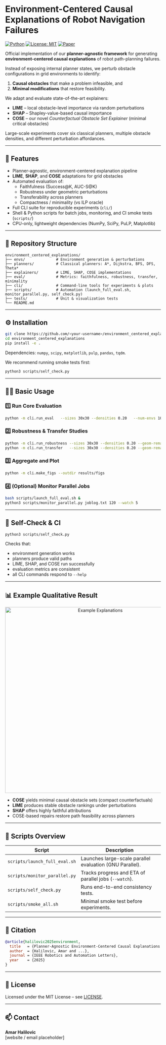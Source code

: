 # Environment-Centered Causal Explanations of Robot Navigation Failures

[![Python](https://img.shields.io/badge/python-3.8%2B-blue.svg)]()
[![License: MIT](https://img.shields.io/badge/License-MIT-yellow.svg)]()
[![Paper](https://img.shields.io/badge/IEEE-RA--L--2025-red.svg)]()

Official implementation of our **planner-agnostic framework** for generating **environment-centered causal explanations** of robot path-planning failures.

Instead of exposing internal planner states, we perturb obstacle configurations in grid environments to identify:
1. **Causal obstacles** that make a problem infeasible, and  
2. **Minimal modifications** that restore feasibility.  

We adapt and evaluate state-of-the-art explainers:
- **LIME** – local obstacle-level importance via random perturbations  
- **SHAP** – Shapley-value-based causal importance  
- **COSE** – our novel *Counterfactual Obstacle Set Explainer* (minimal critical obstacles)  

Large-scale experiments cover six classical planners, multiple obstacle densities, and different perturbation affordances.

---

## 🚀 Features

- Planner-agnostic, environment-centered explanation pipeline  
- **LIME**, **SHAP**, and **COSE** adaptations for grid obstacles  
- Automated evaluation of:
  - Faithfulness (Success@K, AUC-S@K)  
  - Robustness under geometric perturbations  
  - Transferability across planners  
  - Compactness / minimality (vs ILP oracle)  
- Full CLI suite for reproducible experiments (`cli/`)  
- Shell & Python scripts for batch jobs, monitoring, and CI smoke tests (`scripts/`)  
- CPU-only, lightweight dependencies (NumPy, SciPy, PuLP, Matplotlib)

---

## 📂 Repository Structure

```
environment_centered_explanations/
├── envs/              # Environment generation & perturbations
├── planners/          # Classical planners: A*, Dijkstra, BFS, DFS, Theta*
├── explainers/        # LIME, SHAP, COSE implementations
├── eval/              # Metrics: faithfulness, robustness, transfer, minimality
├── cli/               # Command-line tools for experiments & plots
├── scripts/           # Automation (launch_full_eval.sh, monitor_parallel.py, self_check.py)
├── tests/             # Unit & visualization tests
└── README.md
```

---

## ⚙️ Installation

```bash
git clone https://github.com/<your-username>/environment_centered_explanations.git
cd environment_centered_explanations
pip install -e .
```

Dependencies: `numpy`, `scipy`, `matplotlib`, `pulp`, `pandas`, `tqdm`.

We recommend running smoke tests first:
```bash
python3 scripts/self_check.py
```

---

## 🧑‍💻 Basic Usage

### 1️⃣ Run Core Evaluation
```bash
python -m cli.run_eval   --sizes 30x30 --densities 0.20   --num-envs 10 --planners a_star,dijkstra   --explainers lime,shap,cose,geodesic   --outdir results/csv
```

### 2️⃣ Robustness & Transfer Studies
```bash
python -m cli.run_robustness --sizes 30x30 --densities 0.20 --geom-remap
python -m cli.run_transfer   --sizes 30x30 --densities 0.20 --geom-remap
```

### 3️⃣ Aggregate and Plot
```bash
python -m cli.make_figs --outdir results/figs
```

### 4️⃣ (Optional) Monitor Parallel Jobs
```bash
bash scripts/launch_full_eval.sh &
python3 scripts/monitor_parallel.py joblog.txt 120 --watch 5
```

---

## 🧪 Self-Check & CI

```bash
python3 scripts/self_check.py
```

Checks that:
- environment generation works  
- planners produce valid paths  
- LIME, SHAP, and COSE run successfully  
- evaluation metrics are consistent  
- all CLI commands respond to `--help`

---

## 📊 Example Qualitative Result

<p align="center">
  <img src="docs/example_explanations.png" alt="Example Explanations" width="600">
</p>

- **COSE** yields minimal causal obstacle sets (compact counterfactuals)  
- **LIME** produces stable obstacle rankings under perturbations  
- **SHAP** offers highly faithful attributions  
- COSE-based repairs restore path feasibility across planners  

---

## 🧩 Scripts Overview

| Script | Description |
|---------|--------------|
| `scripts/launch_full_eval.sh` | Launches large-scale parallel evaluation (GNU Parallel). |
| `scripts/monitor_parallel.py` | Tracks progress and ETA of parallel jobs (`--watch`). |
| `scripts/self_check.py` | Runs end-to-end consistency tests. |
| `scripts/smoke_all.sh` | Minimal smoke test before experiments. |

---

## 📝 Citation

```bibtex
@article{halilovic2025environment,
  title   = {Planner-Agnostic Environment-Centered Causal Explanations of Robot Navigation Failures},
  author  = {Halilovic, Amar and ...},
  journal = {IEEE Robotics and Automation Letters},
  year    = {2025}
}
```

---

## 📜 License

Licensed under the MIT License – see [LICENSE](LICENSE).

---

## 📫 Contact

**Amar Halilovic**  
[website / email placeholder]

